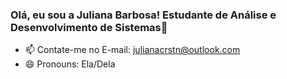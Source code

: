### Olá, eu sou a Juliana Barbosa! Estudante de Análise e Desenvolvimento de Sistemas👋


- 📫 Contate-me no E-mail: julianacrstn@outlook.com
- 😄 Pronouns: Ela/Dela
  

